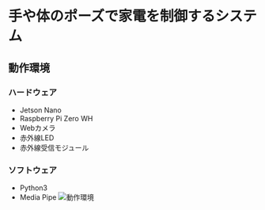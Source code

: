 # 手や体のポーズで家電を制御するシステム
## 動作環境
### ハードウェア
- Jetson Nano
- Raspberry Pi Zero WH
- Webカメラ
- 赤外線LED
- 赤外線受信モジュール
### ソフトウェア
- Python3
- Media Pipe
![動作環境](https://user-images.githubusercontent.com/74942763/147567134-36e5f62d-e438-4e97-ad22-db59a3bd3be9.JPG)
